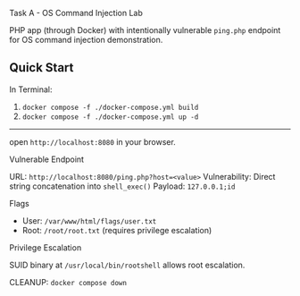 Task A - OS Command Injection Lab

 PHP app (through Docker) with intentionally vulnerable `ping.php` endpoint for OS command injection demonstration.

Quick Start
-------------------------
In Terminal:

1. `docker compose -f ./docker-compose.yml build`
2. `docker compose -f ./docker-compose.yml up -d`


-------------------------
open `http://localhost:8080` in your browser.


Vulnerable Endpoint

URL: `http://localhost:8080/ping.php?host=<value>`
Vulnerability: Direct string concatenation into `shell_exec()`
Payload: `127.0.0.1;id`

Flags

- User: `/var/www/html/flags/user.txt`
- Root: `/root/root.txt` (requires privilege escalation)

 Privilege Escalation

SUID binary at `/usr/local/bin/rootshell` allows root escalation.

CLEANUP: `docker compose down`